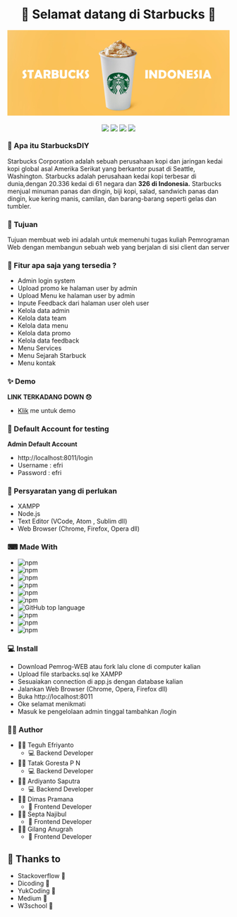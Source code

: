 <h1 align="center">🥤 Selamat datang di Starbucks 🥤</h1>

<p align="center">
  <img src="public/asset/banner1.jpg" widht="100"/>
</p>

<p align="center">
<img align="center" src="https://forthebadge.com/images/badges/uses-html.svg"> 
<img align="center" src="http://ForTheBadge.com/images/badges/made-with-javascript.svg"> 
<img align="center" src="http://ForTheBadge.com/images/badges/built-by-developers.svg"> 
<img align="center" src="https://forthebadge.com/images/badges/made-with-pug.svg">
</p>

### 🎁 Apa itu StarbucksDIY
Starbucks Corporation adalah sebuah perusahaan kopi dan jaringan kedai kopi global asal Amerika Serikat yang berkantor pusat di Seattle, Washington. Starbucks adalah perusahaan kedai kopi terbesar di dunia,dengan 20.336 kedai di 61 negara dan **326 di Indonesia.** Starbucks menjual minuman panas dan dingin, biji kopi, salad, sandwich panas dan dingin, kue kering manis, camilan, dan barang-barang seperti gelas dan tumbler.

### 🤔 Tujuan 
Tujuan membuat web ini adalah untuk memenuhi tugas kuliah Pemrograman Web dengan membangun sebuah web yang berjalan di sisi client dan server 

### 🤨 Fitur apa saja yang tersedia ?
- Admin login system
- Upload promo ke halaman user by admin
- Upload Menu ke halaman user by admin
- Inpute Feedback dari halaman user oleh user
- Kelola data admin
- Kelola data team
- Kelola data menu
- Kelola data promo
- Kelola data feedback
- Menu Services
- Menu Sejarah Starbuck
- Menu kontak

### ✨ Demo
  **LINK TERKADANG DOWN 😞**
- <a href="http://starmindiy.mercedes1.host/">Klik</a> me untuk demo 

### 👤 Default Account for testing	
**Admin Default Account**
- http://localhost:8011/login
- Username : efri
- Password : efri

### 🧐 Persyaratan yang di perlukan
- XAMPP
- Node.js
- Text Editor (VCode, Atom , Sublim dll)
- Web Browser (Chrome, Firefox, Opera dll)

### ⌨ Made With
- <img alt="npm" src="https://img.shields.io/npm/v/express?color=green&label=Express%20Js">
- <img alt="npm" src="https://img.shields.io/npm/v/mysql?color=read&label=Mysql">
- <img alt="npm" src="https://img.shields.io/npm/v/express-session?color=blue&label=Express-Session">
- <img alt="npm" src="https://img.shields.io/npm/v/nodemon?color=blue&label=Nodemon">
- <img alt="npm" src="https://img.shields.io/npm/v/ejs?color=red&label=Ejs">
- <img alt="npm" src="https://img.shields.io/npm/v/body-parser?color=purple&label=Body-Parser">
- <img alt="GitHub top language" src="https://img.shields.io/github/languages/top/Efrii/Pemrog-WEB?label=Javacript">
- <img alt="npm" src="https://img.shields.io/badge/Angullar-10.0.1-orange">
- <img alt="npm" src="https://img.shields.io/badge/Bootstrap-4.5.0-lightgrey">
- <img alt="npm" src="https://img.shields.io/badge/Materialize-1.0.0-yellowgreen">

### 💻 Install
- Download Pemrog-WEB atau fork lalu clone di computer kalian
- Upload file starbacks.sql ke XAMPP 
- Sesuaiakan connection di app.js dengan database kalian 
- Jalankan Web Browser (Chrome, Opera, Firefox dll)
- Buka http://localhost:8011
- Oke selamat menikmati 
- Masuk ke pengelolaan admin tinggal tambahkan /login 

### 👨‍💼 Author
- 👨‍💻 Teguh Efriyanto
	- 💻 Backend Developer
- 👨‍💻 Tatak Goresta P N
	- 💻 Backend Developer
- 👨‍💻 Ardiyanto Saputra
	- 💻 Backend Developer
- 👨‍💻 Dimas Pramana
	- 🎨 Frontend Developer
- 👨‍💻 Septa Najibul
	- 🎨 Frontend Developer
- 👨‍💻 Gilang Anugrah 
	- 🎨 Frontend Developer

## 💙 Thanks to
- Stackoverflow 📖
- Dicoding 📖
- YukCoding 📖
- Medium 📖
- W3school 📖

